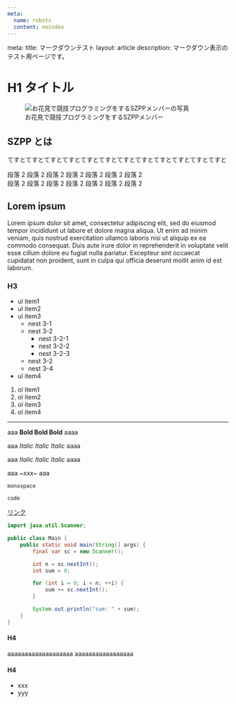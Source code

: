 ```yaml
---
meta:
  name: robots
  content: noindex
---
```


<route lang="yaml">
meta:
  title: マークダウンテスト
  layout: article
  description: マークダウン表示のテスト用ページです。
</route>

# H1 タイトル

<figure>
    <img src="@/assets/ohanami-512x288.jpeg" alt="お花見で競技プログラミングをするSZPPメンバーの写真" />
    <figcaption>お花見で競技プログラミングをするSZPPメンバー</figcaption>
</figure>

## SZPP とは

てすとてすとてすとてすとてすとてすとてすとてすとてすとてすとてすとてすと

段落 2 段落 2 段落 2 段落 2 段落 2 段落 2 段落 2 \
段落 2 段落 2 段落 2 段落 2 段落 2 段落 2 段落 2

## Lorem ipsum

Lorem ipsum dolor sit amet, consectetur adipiscing elit,
sed do eiusmod tempor incididunt ut labore et dolore magna aliqua.
Ut enim ad minim veniam, quis nostrud exercitation ullamco laboris
nisi ut aliquip ex ea commodo consequat.
Duis aute irure dolor in reprehenderit in voluptate velit
esse cillum dolore eu fugiat nulla pariatur.
Excepteur sint occaecat cupidatat non proident,
sunt in culpa qui officia deserunt mollit anim id est laborum.

### H3

- ul item1
- ul item2
- ul item3
  - nest 3-1
  - nest 3-2
    - nest 3-2-1
    - nest 3-2-2
    - nest 3-2-3
  - nest 3-2
  - nest 3-4
- ul item4

1. ol item1
1. ol item2
1. ol item3
1. ol item4

---

aaa **Bold Bold Bold** aaaa

aaa _Italic Italic Italic_ aaaa

aaa _Italic Italic Italic_ aaaa

aaa ~xxx~ aaa

`monospace`

`code`

[リンク](https://example.com)

```java
import java.util.Scanner;

public class Main {
    public static void main(String[] args) {
        final var sc = new Scanner();

        int n = sc.nextInt();
        int sum = 0;

        for (int i = 0; i < n; ++i) {
            sum += sc.nextInt();
        }

        System.out.println("sum: " + sum);
    }
}
```

#### H4

aaaaaaaaaaaaaaaaaaa
aaaaaaaaaaaaaaaaa

#### H4

- xxx
- yyy
